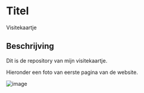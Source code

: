 # Titel
Visitekaartje

## Beschrijving
Dit is de repository van mijn visitekaartje.

Hieronder een foto van eerste pagina van de website.

![image](https://user-images.githubusercontent.com/112861148/200399380-ca3f01fe-4995-4de1-9f02-94d58b7aeeb1.png)
